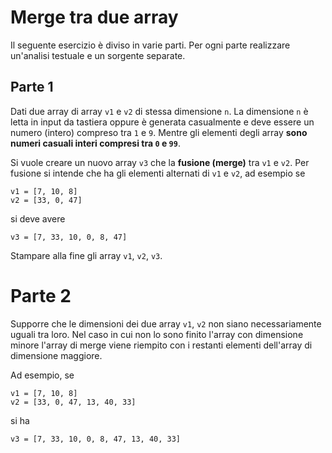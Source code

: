 # Merge tra due array
Il seguente esercizio è diviso in varie parti. Per ogni parte realizzare un'analisi testuale e un sorgente separate.

## Parte 1
Dati due array di array `v1` e `v2` di stessa dimensione `n`.
La dimensione `n` è letta in input da tastiera oppure è generata casualmente e deve essere un numero (intero) compreso tra `1` e `9`. Mentre gli elementi degli array **sono numeri casuali interi compresi tra `0` e `99`**.

Si vuole creare un nuovo array `v3` che la **fusione (merge)** tra `v1` e `v2`. Per fusione si intende che ha gli elementi alternati di `v1` e `v2`, ad esempio se

    v1 = [7, 10, 8]
    v2 = [33, 0, 47]

si deve avere

    v3 = [7, 33, 10, 0, 8, 47]

Stampare alla fine gli array `v1`, `v2`, `v3`.

# Parte 2
Supporre che le dimensioni dei due array `v1`, `v2` non siano necessariamente uguali tra loro. Nel caso in cui non lo sono finito l'array con dimensione minore l'array di merge viene riempito con i restanti elementi dell'array di dimensione maggiore.

Ad esempio, se

    v1 = [7, 10, 8]
    v2 = [33, 0, 47, 13, 40, 33]

si ha

    v3 = [7, 33, 10, 0, 8, 47, 13, 40, 33]

